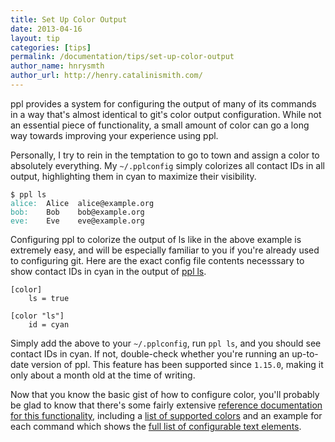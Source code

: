 ```yaml
---
title: Set Up Color Output
date: 2013-04-16
layout: tip
categories: [tips]
permalink: /documentation/tips/set-up-color-output
author_name: hnrysmth
author_url: http://henry.catalinismith.com/
---
```


ppl provides a system for configuring the output of many of its commands in a
way that's almost identical to git's color output configuration. While not an
essential piece of functionality, a small amount of color can go a long way
towards improving your experience using ppl.

Personally, I try to rein in the temptation to go to town and assign a color to
absolutely everything. My `~/.pplconfig` simply colorizes all contact IDs in all
output, highlighting them in cyan to maximize their visibility.

<pre><code>$ ppl ls</code>
<code><span style="color: #2AA198;">alice:</span>  Alice  alice@example.org</code>
<code><span style="color: #2AA198;">bob:</span>    Bob    bob@example.org</code>
<code><span style="color: #2AA198;">eve:</span>    Eve    eve@example.org</code></pre>

Configuring ppl to colorize the output of ls like in the above example is
extremely easy, and will be especially familiar to you if you're already used to
configuring git. Here are the exact config file contents necesssary to show
contact IDs in cyan in the output of [ppl ls](/documentation/commands/ls).

    [color]
        ls = true

    [color "ls"]
        id = cyan

Simply add the above to your `~/.pplconfig`, run `ppl ls`, and you should see
contact IDs in cyan. If not, double-check whether you're running an up-to-date
version of ppl. This feature has been supported since `1.15.0`, making it only
about a month old at the time of writing.

Now that you know the basic gist of how to configure color, you'll probably be
glad to know that there's some fairly extensive [reference documentation for this
functionality](/documentation/configuration/color), including a [list of
supported colors](/documentation/configuration/color/#list_of_supported_colors)
and an example for each command which shows the [full list of configurable text
elements](/documentation/configuration/color_ls).

